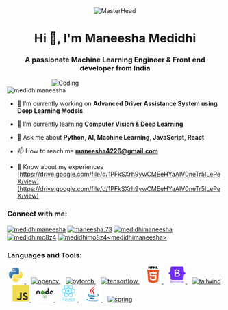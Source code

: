 <div align="center"> <img src="https://webcloudtechnology.in/wp-content/uploads/2022/07/Web-Designing-Banner.gif" alt="MasterHead" ></div>

<h1 align="center">Hi 👋, I'm Maneesha Medidhi</h1>
<h3 align="center">A passionate  Machine Learning Engineer & Front end developer from India</h3>


<img align="right" alt="Coding" width="400" src="https://img.freepik.com/premium-vector/girl-coding-designing-with-pc-illustration_418302-2383.jpg">
<p align="left"> <img src="https://komarev.com/ghpvc/?username=medidhimaneesha&label=Profile%20views&color=0e75b6&style=flat" alt="medidhimaneesha" /> </p>

- 🔭 I’m currently working on **Advanced Driver Assistance System using Deep Learning Models**

- 🌱 I’m currently learning **Computer Vision & Deep Learning**

- 💬 Ask me about **Python, AI, Machine Learning, JavaScript, React**

- 📫 How to reach me **maneesha4226@gmail.com**

- 📄 Know about my experiences [https://drive.google.com/file/d/1PFkSXrh9ywCMEeHYaAIV0neTr5ILePeX/view](https://drive.google.com/file/d/1PFkSXrh9ywCMEeHYaAIV0neTr5ILePeX/view)

<h3 align="left">Connect with me:</h3>
<p align="left">
<a href="https://linkedin.com/in/medidhimaneesha" target="blank"><img align="center" src="https://raw.githubusercontent.com/rahuldkjain/github-profile-readme-generator/master/src/images/icons/Social/linked-in-alt.svg" alt="medidhimaneesha" height="30" width="40" /></a>
<a href="https://instagram.com/maneesha.73" target="blank"><img align="center" src="https://raw.githubusercontent.com/rahuldkjain/github-profile-readme-generator/master/src/images/icons/Social/instagram.svg" alt="maneesha.73" height="30" width="40" /></a>
<a href="https://www.hackerrank.com/medidhimaneesha" target="blank"><img align="center" src="https://raw.githubusercontent.com/rahuldkjain/github-profile-readme-generator/master/src/images/icons/Social/hackerrank.svg" alt="medidhimaneesha" height="30" width="40" /></a>
<a href="https://www.leetcode.com/medidhimo8z4" target="blank"><img align="center" src="https://raw.githubusercontent.com/rahuldkjain/github-profile-readme-generator/master/src/images/icons/Social/leet-code.svg" alt="medidhimo8z4" height="30" width="40" /></a>
<a href="https://auth.geeksforgeeks.org/user/medidhimo8z4<medidhimaneesha>" target="blank"><img align="center" src="https://raw.githubusercontent.com/rahuldkjain/github-profile-readme-generator/master/src/images/icons/Social/geeks-for-geeks.svg" alt="medidhimo8z4<medidhimaneesha>" height="30" width="40" /></a>
</p>

<h3 align="left">Languages and Tools:</h3>
<p align="left">
  <a href="https://www.python.org" target="_blank" rel="noreferrer"> 
    <img src="https://raw.githubusercontent.com/devicons/devicon/master/icons/python/python-original.svg" alt="python" width="40" height="40"/> 
  </a>&nbsp;&nbsp;
  
  <a href="https://opencv.org/" target="_blank" rel="noreferrer"> 
    <img src="https://www.vectorlogo.zone/logos/opencv/opencv-icon.svg" alt="opencv" width="40" height="40"/> 
  </a>&nbsp;&nbsp;
  
  <a href="https://pytorch.org/" target="_blank" rel="noreferrer"> 
    <img src="https://www.vectorlogo.zone/logos/pytorch/pytorch-icon.svg" alt="pytorch" width="40" height="40"/> 
  </a>&nbsp;&nbsp;

  <a href="https://www.tensorflow.org" target="_blank" rel="noreferrer"> 
    <img src="https://www.vectorlogo.zone/logos/tensorflow/tensorflow-icon.svg" alt="tensorflow" width="40" height="40"/> 
  </a>&nbsp;&nbsp;
  
  <a href="https://www.w3.org/html/" target="_blank" rel="noreferrer"> 
    <img src="https://raw.githubusercontent.com/devicons/devicon/master/icons/html5/html5-original-wordmark.svg" alt="html5" width="40" height="40"/> 
  </a>&nbsp;&nbsp;
  
  <a href="https://getbootstrap.com" target="_blank" rel="noreferrer"> 
    <img src="https://raw.githubusercontent.com/devicons/devicon/master/icons/bootstrap/bootstrap-plain-wordmark.svg" alt="bootstrap" width="40" height="40"/> 
  </a>&nbsp;&nbsp;
  
  <a href="https://tailwindcss.com/" target="_blank" rel="noreferrer"> 
    <img src="https://www.vectorlogo.zone/logos/tailwindcss/tailwindcss-icon.svg" alt="tailwind" width="40" height="40"/> 
  </a>&nbsp;&nbsp;
  
  <a href="https://developer.mozilla.org/en-US/docs/Web/JavaScript" target="_blank" rel="noreferrer"> 
    <img src="https://raw.githubusercontent.com/devicons/devicon/master/icons/javascript/javascript-original.svg" alt="javascript" width="40" height="40"/> 
  </a>&nbsp;&nbsp;
  
  <a href="https://nodejs.org" target="_blank" rel="noreferrer"> 
    <img src="https://raw.githubusercontent.com/devicons/devicon/master/icons/nodejs/nodejs-original-wordmark.svg" alt="nodejs" width="40" height="40"/> 
  </a>&nbsp;&nbsp;
  
  <a href="https://reactjs.org/" target="_blank" rel="noreferrer"> 
    <img src="https://raw.githubusercontent.com/devicons/devicon/master/icons/react/react-original-wordmark.svg" alt="react" width="40" height="40"/> 
  </a>&nbsp;&nbsp;
  
  <a href="https://www.java.com" target="_blank" rel="noreferrer"> 
    <img src="https://raw.githubusercontent.com/devicons/devicon/master/icons/java/java-original.svg" alt="java" width="40" height="40"/> 
  </a>&nbsp;&nbsp;
  
  <a href="https://spring.io/" target="_blank" rel="noreferrer"> 
    <img src="https://www.vectorlogo.zone/logos/springio/springio-icon.svg" alt="spring" width="40" height="40"/> 
  </a>
</p>



